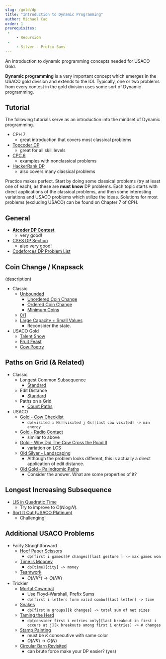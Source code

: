 ```yaml
---
slug: /gold/dp
title: "Introduction to Dynamic Programming"
author: Michael Cao
order: 1
prerequisites: 
 - 
     - Recursion
 - 
     - Silver - Prefix Sums
---
```


An introduction to dynamic programming concepts needed for USACO Gold. 

<!-- END DESCRIPTION -->

**Dynamic programming** is a very important concept which emerges in the USACO gold division and extends to the IOI. Typically, one or two problems from every contest in the gold division uses some sort of Dynamic programming. 

## Tutorial

The following tutorials serve as an introduction into the mindset of Dynamic programming.

 - CPH 7 
   - great introduction that covers most classical problems
 - [Topcoder DP](https://www.topcoder.com/community/competitive-programming/tutorials/dynamic-programming-from-novice-to-advanced/)
   - great for all skill levels
 - [CPC.6](https://github.com/SuprDewd/T-414-AFLV/tree/master/06_dynamic_programming)
   - examples with nonclassical problems
 - [HackerRank DP](https://www.hackerrank.com/topics/dynamic-programming)
   - also covers many classical problems

Practice makes perfect. Start by doing some classical problems (try at least one of each), as these are **must know** DP problems. Each topic starts with direct applications of the classical problems, and then some interesting variations and USACO problems which utilize the ideas. Solutions for most problems (excluding USACO) can be found on Chapter 7 of CPH.

## General

 * [**Atcoder DP Contest**](https://atcoder.jp/contests/dp/tasks)
   * very good!
 * [CSES DP Section](https://cses.fi/problemset/list/)
   * also very good!
 * [Codeforces DP Problem List](http://codeforces.com/blog/entry/325)

## Coin Change / Knapsack

(description)

 * Classic
   * [Unbounded](https://www.hackerrank.com/challenges/unbounded-knapsack/problem)
     * [Unordered Coin Change](https://cses.fi/problemset/task/1635)
     * [Ordered Coin Change](https://cses.fi/problemset/task/1636)
     * [Minimum Coins](https://cses.fi/problemset/task/1634)
   * [0/1](https://www.hackerrank.com/contests/srin-aadc03/challenges/classic-01-knapsack/problem)
   * [Large Capacity + Small Values](https://atcoder.jp/contests/dp/tasks/dp_e)
      * Reconsider the state.
 * USACO Gold
   * [Talent Show](http://www.usaco.org/index.php?page=viewproblem2&cpid=839)
   * [Fruit Feast](http://www.usaco.org/index.php?page=viewproblem2&cpid=574)
   * [Cow Poetry](http://usaco.org/index.php?page=viewproblem2&cpid=897)

## Paths on Grid (& Related)

 * Classic
   * Longest Common Subsequence
     * [Standard](https://leetcode.com/problems/longest-common-subsequence/)
   * Edit Distance
     * [Standard](https://www.hackerrank.com/contests/cse-830-homework-3/challenges/edit-distance)
   * Paths on a Grid
     * [Count Paths](https://atcoder.jp/contests/dp/tasks/dp_h)
 * USACO
   * [Gold - Cow Checklist](http://www.usaco.org/index.php?page=viewproblem2&cpid=670)
     * `dp[visited i Hs][visited j Gs][last cow visited] -> min energy`
   * [Gold - Radio Contact](http://www.usaco.org/index.php?page=viewproblem2&cpid=598)
     * similar to above
   * [Gold - Why Did The Cow Cross the Road II](http://www.usaco.org/index.php?page=viewproblem2&cpid=718)
     * variation on LCS
   * [Old Silver - Landscaping](http://www.usaco.org/index.php?page=viewproblem2&cpid=126)
     * Although the problem looks different, this is actually a direct application of edit distance.
   * [Old Gold - Palindromic Paths](http://www.usaco.org/index.php?page=viewproblem2&cpid=553)
     * Consider the answer. What are some properties of it?

## Longest Increasing Subsequence

 * [LIS in Quadratic Time](https://leetcode.com/problems/longest-increasing-subsequence/)
    * Try to improve to $O(N\log N)$. 
 * [Sort It Out (USACO Platinum)](http://www.usaco.org/index.php?page=viewproblem2&cpid=865)
    * Challenging!

## Additional USACO Problems

 * Fairly Straightforward
   * [Hoof Paper Scissors](http://www.usaco.org/index.php?page=viewproblem2&cpid=694)
     * `dp[first i games][# changes][last gesture ] -> max games won`
   * [Time is Mooney](http://www.usaco.org/index.php?page=viewproblem2&cpid=993)
     * `dp[time][city] -> money`
   * [Teamwork](http://usaco.org/index.php?page=viewproblem2&cpid=863)
     * $O(NK^2)\to O(NK)$
 * Trickier
   * [Mortal Cowmbat](http://usaco.org/index.php?page=viewproblem2&cpid=971)
     * Use Floyd-Warshall, Prefix Sums
     * `dp[first i letters form valid combo][last letter] -> time`
   * [Snakes](http://www.usaco.org/index.php?page=viewproblem2&cpid=945)
     * `dp[first m groups][k changes] -> total sum of net sizes`
   * [Taming the Herd](http://www.usaco.org/index.php?page=viewproblem2&cpid=815)
     * `dp[consider first i entries only][last breakout in first i occurs at j][k breakouts among first i entries] -> # changes`
   * [Stamp Painting](http://www.usaco.org/index.php?page=viewproblem2&cpid=791)
     * must be $K$ consecutive with same color
     * $O(NK)\to O(N)$
   * [Circular Barn Revisited](http://www.usaco.org/index.php?page=viewproblem2&cpid=622)
     * can brute force make your DP easier? (yes)
